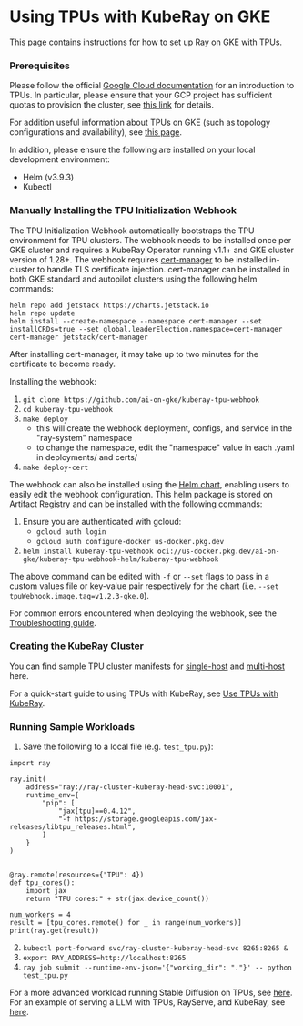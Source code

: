 # Using TPUs with KubeRay on GKE

This page contains instructions for how to set up Ray on GKE with TPUs. 


### Prerequisites

Please follow the official [Google Cloud documentation](https://cloud.google.com/tpu/docs/tpus-in-gke) for an introduction to TPUs. In particular, please ensure that your GCP project has sufficient quotas to provision the cluster, see [this link](https://cloud.google.com/tpu/docs/tpus-in-gke#ensure-quotas) for details.

For addition useful information about TPUs on GKE (such as topology configurations and availability), see [this page](https://cloud.google.com/kubernetes-engine/docs/concepts/tpus).

In addition, please ensure the following are installed on your local development environment:
* Helm (v3.9.3)
* Kubectl


### Manually Installing the TPU Initialization Webhook

The TPU Initialization Webhook automatically bootstraps the TPU environment for TPU clusters. The webhook needs to be installed once per GKE cluster and requires a KubeRay Operator running v1.1+ and GKE cluster version of 1.28+. The webhook requires [cert-manager](https://github.com/cert-manager/cert-manager) to be installed in-cluster to handle TLS certificate injection. cert-manager can be installed in both GKE standard and autopilot clusters using the following helm commands:
```
helm repo add jetstack https://charts.jetstack.io
helm repo update
helm install --create-namespace --namespace cert-manager --set installCRDs=true --set global.leaderElection.namespace=cert-manager cert-manager jetstack/cert-manager
```
After installing cert-manager, it may take up to two minutes for the certificate to become ready.

Installing the webhook:
1. `git clone https://github.com/ai-on-gke/kuberay-tpu-webhook`
2. `cd kuberay-tpu-webhook`
3. `make deploy`
    - this will create the webhook deployment, configs, and service in the "ray-system" namespace
    - to change the namespace, edit the "namespace" value in each .yaml in deployments/ and certs/
4. `make deploy-cert`

The webhook can also be installed using the [Helm chart](https://github.com/ai-on-gke/kuberay-tpu-webhook/tree/main/helm-chart), enabling users to easily edit the webhook configuration. This helm package is stored on Artifact Registry and can be installed with the following commands:
1. Ensure you are authenticated with gcloud:
    - `gcloud auth login`
    - `gcloud auth configure-docker us-docker.pkg.dev`
3. `helm install kuberay-tpu-webhook oci://us-docker.pkg.dev/ai-on-gke/kuberay-tpu-webhook-helm/kuberay-tpu-webhook`

The above command can be edited with `-f` or `--set` flags to pass in a custom values file or key-value pair respectively for the chart (i.e. `--set tpuWebhook.image.tag=v1.2.3-gke.0`).

For common errors encountered when deploying the webhook, see the [Troubleshooting guide](https://github.com/ai-on-gke/kuberay-tpu-webhook/tree/main/Troubleshooting.md).


### Creating the KubeRay Cluster

You can find sample TPU cluster manifests for [single-host](https://github.com/ray-project/kuberay/blob/master/ray-operator/config/samples/ray-cluster.tpu-v4-singlehost.yaml) and [multi-host](https://github.com/ray-project/kuberay/blob/master/ray-operator/config/samples/ray-cluster.tpu-v4-multihost.yaml) here.

For a quick-start guide to using TPUs with KubeRay, see [Use TPUs with KubeRay](https://docs.ray.io/en/latest/cluster/kubernetes/user-guides/tpu.html).


### Running Sample Workloads

1. Save the following to a local file (e.g. `test_tpu.py`):
```
import ray

ray.init(
    address="ray://ray-cluster-kuberay-head-svc:10001",
    runtime_env={
        "pip": [
            "jax[tpu]==0.4.12",
            "-f https://storage.googleapis.com/jax-releases/libtpu_releases.html",
        ]
    }
)


@ray.remote(resources={"TPU": 4})
def tpu_cores():
    import jax
    return "TPU cores:" + str(jax.device_count())

num_workers = 4
result = [tpu_cores.remote() for _ in range(num_workers)]
print(ray.get(result))
```
2. `kubectl port-forward svc/ray-cluster-kuberay-head-svc 8265:8265 &`
3. `export RAY_ADDRESS=http://localhost:8265`
4. `ray job submit --runtime-env-json='{"working_dir": "."}' -- python test_tpu.py`
   
For a more advanced workload running Stable Diffusion on TPUs, see [here](https://cloud.google.com/kubernetes-engine/docs/add-on/ray-on-gke/tutorials/deploy-ray-serve-stable-diffusion-tpu). For an example of serving a LLM with TPUs, RayServe, and KubeRay, see [here](https://cloud.google.com/kubernetes-engine/docs/tutorials/serve-lllm-tpu-ray).
